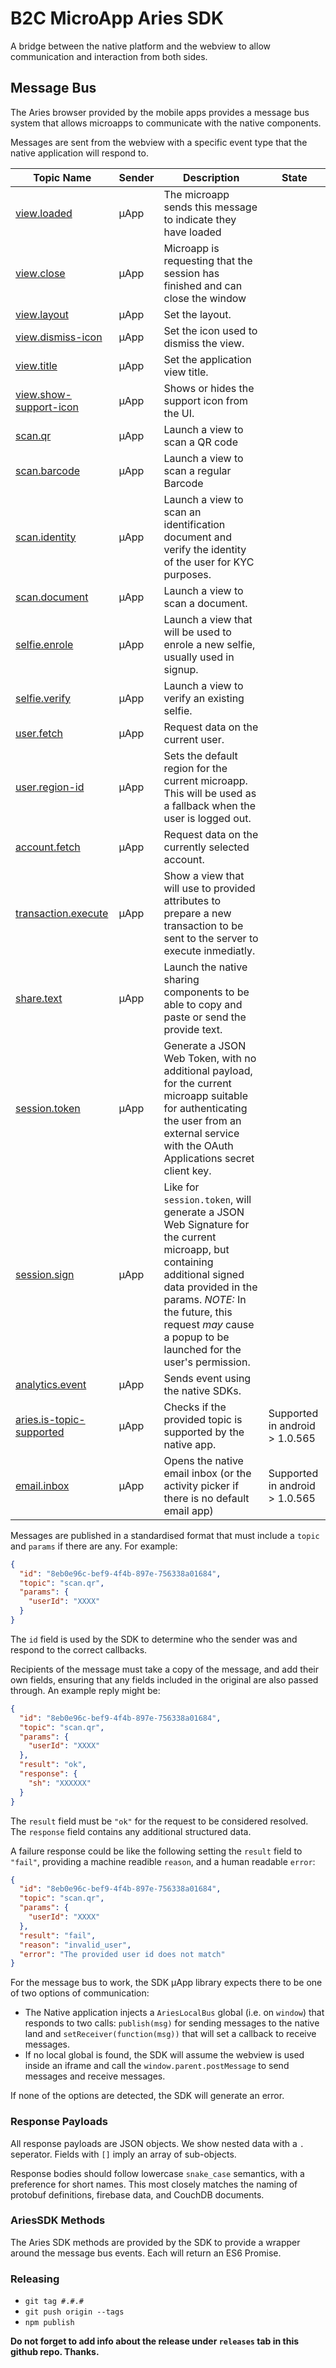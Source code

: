 # B2C MicroApp Aries SDK

A bridge between the native platform and the webview to allow communication and interaction from both sides.

## Message Bus

The Aries browser provided by the mobile apps provides a message bus system that allows microapps to communicate with the native components.

Messages are sent from the webview with a specific event type that the native application will respond to.

| Topic Name | Sender | Description | State |
| -----------| ------ | ----------- | ----- |
| [view.loaded](docs/view.md#ariessdkwebviewloaded) | µApp | The microapp sends this message to indicate they have loaded | |
| [view.close](docs/view.md#ariessdkclosewebview) | µApp | Microapp is requesting that the session has finished and can close the window | |
| [view.layout](docs/view.md#ariessdksetwebviewlayoutdisplaymode-overlay-stack) | µApp | Set the layout. | |
| [view.dismiss-icon](docs/view.md#ariessdksetwebviewdismissiconicon-close-back-none) | µApp | Set the icon used to dismiss the view. | |
| [view.title](docs/view.md#ariessdksetappbartitletitle-string) | µApp | Set the application view title. | |
| [view.show-support-icon](docs/view.md#ariessdkshowsupporticonpayload-object) | µApp | Shows or hides the support icon from the UI. | |
| [scan.qr](docs/scan.md#ariessdkscanqrcode) | µApp | Launch a view to scan a QR code | |
| [scan.barcode](docs/scan.md#ariessdkscanbarcode) | µApp | Launch a view to scan a regular Barcode | |
| [scan.identity](docs/scan.md#ariessdkscanidentitysettings-object) | µApp | Launch a view to scan an identification document and verify the identity of the user for KYC purposes. | |
| [scan.document](docs/scan.md#ariessdkscandocument) | µApp | Launch a view to scan a document. | |
| [selfie.enrole](docs/selfie.md#ariessdkcreateselfieuserId-string) | µApp | Launch a view that will be used to enrole a new selfie, usually used in signup. | |
| [selfie.verify](docs/selfie.md#ariessdkverifyselfieuserId-string) | µApp | Launch a view to verify an existing selfie. |
| [user.fetch](docs/user.md#ariessdkfetchuser) | µApp | Request data on the current user. | |
| [user.region-id](docs/user.md#ariessdksetdefaultregionidregionid-string) | µApp | Sets the default region for the current microapp. This will be used as a fallback when the user is logged out. | |
| [account.fetch](docs/account.md#ariessdkfetchaccount) | µApp | Request data on the currently selected account. | |
| [transaction.execute](docs/transaction.md#ariessdktransactionexecutesettings-object) | µApp | Show a view that will use to provided attributes to prepare a new transaction to be sent to the server to execute inmediatly. | |
| [share.text](docs/share.md#ariessdksharetextcontent-string) | µApp | Launch the native sharing components to be able to copy and paste or send the provide text. | |
| [session.token](docs/session.md#ariessdksessiontoken) | µApp | Generate a JSON Web Token, with no additional payload, for the current microapp suitable for authenticating the user from an external service with the OAuth Applications secret client key. | |
| [session.sign](docs/session.md#ariessdksessionsign) | µApp | Like for `session.token`, will generate a JSON Web Signature for the current microapp, but containing additional signed data provided in the params. *NOTE:* In the future, this request *may* cause a popup to be launched for the user's permission. | |
| [analytics.event](docs/analytics.md#ariessdkanalyticseventevent-object) | µApp | Sends event using the native SDKs. | |
| [aries.is-topic-supported](docs/aries.md#ariessdkistopicsupported-string) | µApp | Checks if the provided topic is supported by the native app. | Supported in android > 1.0.565 |
| [email.inbox](docs/email.md#ariessdkopenemailinbox) | µApp | Opens the native email inbox (or the activity picker if there is no default email app) | Supported in android > 1.0.565 |

Messages are published in a standardised format that must include a `topic` and `params` if there are any. For example:

```json
{
  "id": "8eb0e96c-bef9-4f4b-897e-756338a01684",
  "topic": "scan.qr",
  "params": {
    "userId": "XXXX"
  }
}
```

The `id` field is used by the SDK to determine who the sender was and respond to the correct callbacks.

Recipients of the message must take a copy of the message, and add their own fields, ensuring that any fields included in the original are also passed through. An example reply might be:

```json
{
  "id": "8eb0e96c-bef9-4f4b-897e-756338a01684",
  "topic": "scan.qr",
  "params": {
    "userId": "XXXX"
  },
  "result": "ok",
  "response": {
    "sh": "XXXXXX"
  }
}
```

The `result` field must be `"ok"` for the request to be considered resolved. The `response` field contains any additional structured data.

A failure response could be like the following setting the `result` field to `"fail"`, providing a machine readible `reason`, and a human readable `error`:

```json
{
  "id": "8eb0e96c-bef9-4f4b-897e-756338a01684",
  "topic": "scan.qr",
  "params": {
    "userId": "XXXX"
  },
  "result": "fail",
  "reason": "invalid_user",
  "error": "The provided user id does not match"
}
```

For the message bus to work, the SDK µApp library expects there to be one of two options of communication:

 * The Native application injects a `AriesLocalBus` global (i.e. on `window`) that responds to two calls: `publish(msg)` for sending messages to the native land and `setReceiver(function(msg))` that will set a callback to receive messages.
 * If no local global is found, the SDK will assume the webview is used inside an iframe and call the `window.parent.postMessage` to send messages and receive messages.

If none of the options are detected, the SDK will generate an error.

### Response Payloads

All response payloads are JSON objects. We show nested data with a `.` seperator. Fields with `[]` imply an array of sub-objects.

Response bodies should follow lowercase `snake_case` semantics, with a preference for short names. This most closely matches the naming of protobuf definitions, firebase data, and CouchDB documents.

### AriesSDK Methods

The Aries SDK methods are provided by the SDK to provide a wrapper around the message bus events. Each will return an ES6 Promise.

### Releasing

- `git tag #.#.#`
- `git push origin --tags`
- `npm publish`

__Do not forget to add info about the release under `releases` tab in this github repo. Thanks.__
